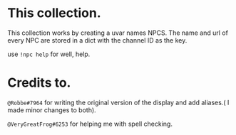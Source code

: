 # This collection.
This collection works by creating a uvar names NPCS. The name and url of every NPC are stored in a dict with the channel ID as the key.

use `!npc help` for well, help.

# Credits to.
`@Robbe#7964` for writing the original version of the display and add aliases.( I made minor changes to both).

`@VeryGreatFrog#6253` for helping me with spell checking.
